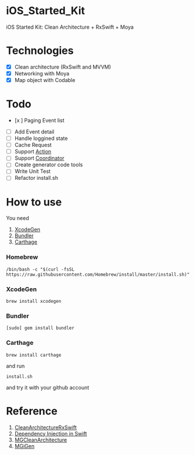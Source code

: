 # iOS_Started_Kit
iOS Started Kit: Clean Architecture + RxSwift + Moya

# Technologies
- [x] Clean architecture (RxSwift and MVVM)
- [x] Networking with Moya
- [x] Map object with Codable

# Todo
- [x ] Paging Event list
- [ ] Add Event detail
- [ ] Handle loggined state
- [ ] Cache Request
- [ ] Support [Action](https://github.com/RxSwiftCommunity/Action)
- [ ] Support [Coordinator](https://github.com/radianttap/Coordinator)
- [ ] Create generator code tools
- [ ] Write Unit Test
- [ ] Refactor install.sh

# How to use
You need
1. [XcodeGen](https://github.com/yonaskolb/XcodeGen)
2. [Bundler](https://bundler.io)
3. [Carthage](https://github.com/Carthage/Carthage)

### Homebrew

```shell
/bin/bash -c "$(curl -fsSL https://raw.githubusercontent.com/Homebrew/install/master/install.sh)"
```

### XcodeGen

```shell
brew install xcodegen
```

### Bundler

```shell
[sudo] gem install bundler
```

### Carthage

```shell
brew install carthage
```

and run
```
install.sh
```

and try it with your github account

# Reference
1. [CleanArchitectureRxSwift](https://github.com/sergdort/CleanArchitectureRxSwift)
2. [Dependency Injection in Swift](https://medium.com/makingtuenti/dependency-injection-in-swift-part-1-236fddad144a)
3. [MGCleanArchitecture](https://github.com/tuan188/MGCleanArchitecture)
4. [MGiGen](https://github.com/tuan188/MGiGen)

